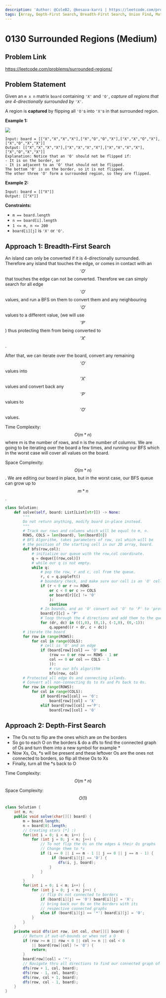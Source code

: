 ```yaml
---
description: 'Author: @ColeB2, @kesava-karri | https://leetcode.com/problems/surrounded-regions/'
tags: [Array, Depth-First Search, Breadth-First Search, Union Find, Matrix]
---
```


# 0130 Surrounded Regions (Medium)

## Problem Link

https://leetcode.com/problems/surrounded-regions/

## Problem Statement

Given an `m x n` matrix `board` containing `'X'` and `'O'`, _capture all regions that are 4-directionally surrounded by_ `'X'`.

A region is **captured** by flipping all `'O'`s into `'X'`s in that surrounded region.

**Example 1:**

![](https://assets.leetcode.com/uploads/2021/02/19/xogrid.jpg)

```
Input: board = [["X","X","X","X"],["X","O","O","X"],["X","X","O","X"],["X","O","X","X"]]
Output: [["X","X","X","X"],["X","X","X","X"],["X","X","X","X"],["X","O","X","X"]]
Explanation: Notice that an 'O' should not be flipped if:
- It is on the border, or
- It is adjacent to an 'O' that should not be flipped.
The bottom 'O' is on the border, so it is not flipped.
The other three 'O' form a surrounded region, so they are flipped.
```

**Example 2:**

```
Input: board = [["X"]]
Output: [["X"]]
```

**Constraints:**

- `m == board.length`
- `n == board[i].length`
- `1 <= m, n <= 200`
- `board[i][j]` is `'X'` or `'O'`.

## Approach 1: Breadth-First Search

An island can only be converted if it is 4-directionally surrounded. Therefore any island that touches the edge, or comes in contact with an $$'O'$$ that touches the edge can not be converted. Therefore we can simply search for all edge $$'O'$$ values, and run a BFS on them to convert them and any neighbouring $$'O'$$ values to a different value, (we will use $$'P'$$) thus protecting them from being converted to $$'X'$$.

After that, we can iterate over the board, convert any remaining $$'O'$$ values into $$'X'$$ values and convert back any $$'P'$$ values to $$'O'$$ values.

Time Complexity: $$O(m * n)$$ where m is the number of rows, and n is the number of columns. We are going to be iterating over the board a few times, and running our BFS which in the worst case will cover all values on the board.

Space Complexity: $$O(m * n)$$. We are editing our board in place, but in the worst case, our BFS queue can grow up to $$m * n$$.

<Tabs>
<TabItem value="python" label="Python">
<SolutionAuthor name="@ColeB2"/>

```py
class Solution:
    def solve(self, board: List[List[str]]) -> None:
        """
        Do not return anything, modify board in-place instead.
        """
        # Track our rows and columns which will be equal to m, n.
        ROWS, COLS = len(board), len(board[0])
        # BFS Algorithm, takes parameters of row, col which will be
        # the position of the starting cell in our 2D array, board.
        def bfs(row,col):
            # initialize our queue with the row,col coordinate.
            q = deque([(row,col)])
            # while our q is not empty.
            while q:
                # pop the row, r and c, col from the queue.
                r, c = q.popleft()
                # boundary check, and make sure our cell is an 'O' cell.
                if (r < 0 or r >= ROWS
                    or c < 0 or c >= COLS
                    or board[r][c] != 'O'
                    ):
                    continue
                # In bounds, and an 'O' convert out 'O' to 'P' to 'protect' it.
                board[r][c] = 'P'
                # loop through the 4 directions and add them to the queue.
                for (dr, dc) in ((1,0), (0,1), (-1,0), (0,-1)):
                    q.append((r + dr, c + dc))
        # iterate the board
        for row in range(ROWS):
            for col in range(COLS):
                # cell is 'O' and an edge
                if (board[row][col] == 'O' and
                    (row == 0 or row == ROWS - 1 or
                    col == 0 or col == COLS - 1
                    )):
                    # run our bfs algorithm
                    bfs(row, col)
        # Protected all edge Os and connecting islands.
        # Convert all non-connecting Os to Xs and Ps back to Os.
        for row in range(ROWS):
            for col in range(COLS):
                if board[row][col] == 'O':
                    board[row][col] = 'X'
                elif board[row][col] =='P':
                    board[row][col] = 'O'
```

</TabItem>
</Tabs>

## Approach 2: Depth-First Search

- The Os not to flip are the ones which are on the borders
- So go to each O on the borders & do a dfs to find the connected graph of Os and turn them into a new symbol for example \*
- Now Xs, Os, \*s will be present and these leftover Os are the ones not connected to borders, so flip all these Os to Xs
- Finally, turn all the \*s back to O

Time Complexity: $$O(m * n)$$

Space Complexity: $$O(1)$$

<Tabs>
<TabItem value="java" label="Java">
<SolutionAuthor name="@kesava-karri"/>

```java
class Solution {
    int m, n;
    public void solve(char[][] board) {
        m = board.length;
        n = board[0].length;
        // Creating stars [*] :)
        for(int i = 0; i < m; i++) {
            for (int j = 0; j < n; j++) {
                // To not flip the Os on the edges & their Os graphs
                // Change them to *s
                if (i == 0 || i == m - 1 || j == 0 || j == n - 1) {
                     if (board[i][j] == 'O') {
                        dfs(i, j, board);
                    }
                }
            }
        }
        for(int i = 0; i < m; i++) {
            for (int j = 0; j < n; j++) {
                // flip Os not connected to borders
                if (board[i][j] == 'O') board[i][j] = 'X';
                // bring back our 0s on the borders with its
                // respective connected graphs
                else if (board[i][j] == '*') board[i][j] = 'O';
            }
        }
    }
    private void dfs(int row, int col, char[][] board) {
        // Return if out-of-bounds or when not a O
        if (row >= m || row < 0 || col >= n || col < 0
            || board[row][col] != 'O') {
            return;
        }
        board[row][col] = '*';
        // Navigate thru all directions to find our connected graph of Os
        dfs(row + 1, col, board);
        dfs(row - 1, col, board);
        dfs(row, col + 1, board);
        dfs(row, col - 1, board);
    }
}
```

</TabItem>
</Tabs>
